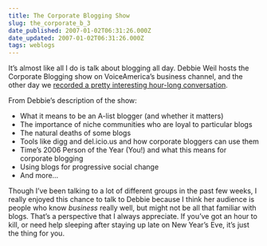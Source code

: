 ```yaml
---
title: The Corporate Blogging Show
slug: the_corporate_b_3
date_published: 2007-01-02T06:31:26.000Z
date_updated: 2007-01-02T06:31:26.000Z
tags: weblogs
---
```


It’s almost like all I do is talk about blogging all day. Debbie Weil hosts the Corporate Blogging show on VoiceAmerica’s business channel, and the other day we [recorded a pretty interesting hour-long conversation](http://www.thecorporatebloggingshow.com/2006/12/19/six-aparts-anil-dash-with-tips-tricks-for-more-effective-corporate-blogging/).

From Debbie’s description of the show:

- What it means to be an A-list blogger (and whether it matters)
- The importance of niche communities who are loyal to particular blogs
- The natural deaths of some blogs
- Tools like digg and del.icio.us and how corporate bloggers can use them
- Time’s 2006 Person of the Year (You!) and what this means for corporate blogging
- Using blogs for progressive social change
- And more…

Though I’ve been talking to a lot of different groups in the past few weeks, I really enjoyed this chance to talk to Debbie because I think her audience is people who know *business* really well, but might not be all that familiar with blogs. That’s a perspective that I always appreciate. If you’ve got an hour to kill, or need help sleeping after staying up late on New Year’s Eve, it’s just the thing for you.

